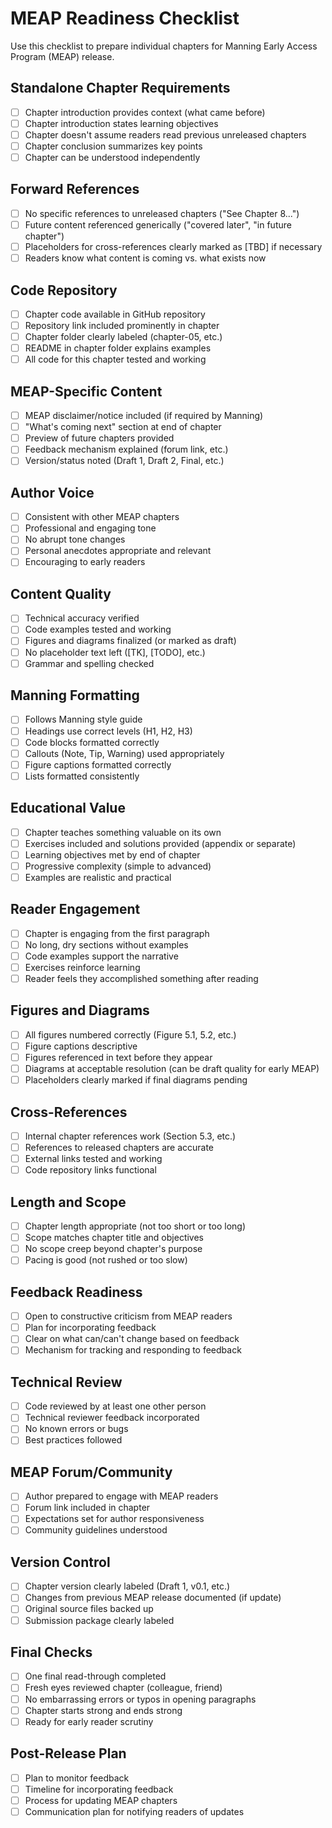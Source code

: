 # MEAP Readiness Checklist

Use this checklist to prepare individual chapters for Manning Early Access Program (MEAP) release.

## Standalone Chapter Requirements

- [ ] Chapter introduction provides context (what came before)
- [ ] Chapter introduction states learning objectives
- [ ] Chapter doesn't assume readers read previous unreleased chapters
- [ ] Chapter conclusion summarizes key points
- [ ] Chapter can be understood independently

## Forward References

- [ ] No specific references to unreleased chapters ("See Chapter 8...")
- [ ] Future content referenced generically ("covered later", "in future chapter")
- [ ] Placeholders for cross-references clearly marked as [TBD] if necessary
- [ ] Readers know what content is coming vs. what exists now

## Code Repository

- [ ] Chapter code available in GitHub repository
- [ ] Repository link included prominently in chapter
- [ ] Chapter folder clearly labeled (chapter-05, etc.)
- [ ] README in chapter folder explains examples
- [ ] All code for this chapter tested and working

## MEAP-Specific Content

- [ ] MEAP disclaimer/notice included (if required by Manning)
- [ ] "What's coming next" section at end of chapter
- [ ] Preview of future chapters provided
- [ ] Feedback mechanism explained (forum link, etc.)
- [ ] Version/status noted (Draft 1, Draft 2, Final, etc.)

## Author Voice

- [ ] Consistent with other MEAP chapters
- [ ] Professional and engaging tone
- [ ] No abrupt tone changes
- [ ] Personal anecdotes appropriate and relevant
- [ ] Encouraging to early readers

## Content Quality

- [ ] Technical accuracy verified
- [ ] Code examples tested and working
- [ ] Figures and diagrams finalized (or marked as draft)
- [ ] No placeholder text left ([TK], [TODO], etc.)
- [ ] Grammar and spelling checked

## Manning Formatting

- [ ] Follows Manning style guide
- [ ] Headings use correct levels (H1, H2, H3)
- [ ] Code blocks formatted correctly
- [ ] Callouts (Note, Tip, Warning) used appropriately
- [ ] Figure captions formatted correctly
- [ ] Lists formatted consistently

## Educational Value

- [ ] Chapter teaches something valuable on its own
- [ ] Exercises included and solutions provided (appendix or separate)
- [ ] Learning objectives met by end of chapter
- [ ] Progressive complexity (simple to advanced)
- [ ] Examples are realistic and practical

## Reader Engagement

- [ ] Chapter is engaging from the first paragraph
- [ ] No long, dry sections without examples
- [ ] Code examples support the narrative
- [ ] Exercises reinforce learning
- [ ] Reader feels they accomplished something after reading

## Figures and Diagrams

- [ ] All figures numbered correctly (Figure 5.1, 5.2, etc.)
- [ ] Figure captions descriptive
- [ ] Figures referenced in text before they appear
- [ ] Diagrams at acceptable resolution (can be draft quality for early MEAP)
- [ ] Placeholders clearly marked if final diagrams pending

## Cross-References

- [ ] Internal chapter references work (Section 5.3, etc.)
- [ ] References to released chapters are accurate
- [ ] External links tested and working
- [ ] Code repository links functional

## Length and Scope

- [ ] Chapter length appropriate (not too short or too long)
- [ ] Scope matches chapter title and objectives
- [ ] No scope creep beyond chapter's purpose
- [ ] Pacing is good (not rushed or too slow)

## Feedback Readiness

- [ ] Open to constructive criticism from MEAP readers
- [ ] Plan for incorporating feedback
- [ ] Clear on what can/can't change based on feedback
- [ ] Mechanism for tracking and responding to feedback

## Technical Review

- [ ] Code reviewed by at least one other person
- [ ] Technical reviewer feedback incorporated
- [ ] No known errors or bugs
- [ ] Best practices followed

## MEAP Forum/Community

- [ ] Author prepared to engage with MEAP readers
- [ ] Forum link included in chapter
- [ ] Expectations set for author responsiveness
- [ ] Community guidelines understood

## Version Control

- [ ] Chapter version clearly labeled (Draft 1, v0.1, etc.)
- [ ] Changes from previous MEAP release documented (if update)
- [ ] Original source files backed up
- [ ] Submission package clearly labeled

## Final Checks

- [ ] One final read-through completed
- [ ] Fresh eyes reviewed chapter (colleague, friend)
- [ ] No embarrassing errors or typos in opening paragraphs
- [ ] Chapter starts strong and ends strong
- [ ] Ready for early reader scrutiny

## Post-Release Plan

- [ ] Plan to monitor feedback
- [ ] Timeline for incorporating feedback
- [ ] Process for updating MEAP chapters
- [ ] Communication plan for notifying readers of updates
